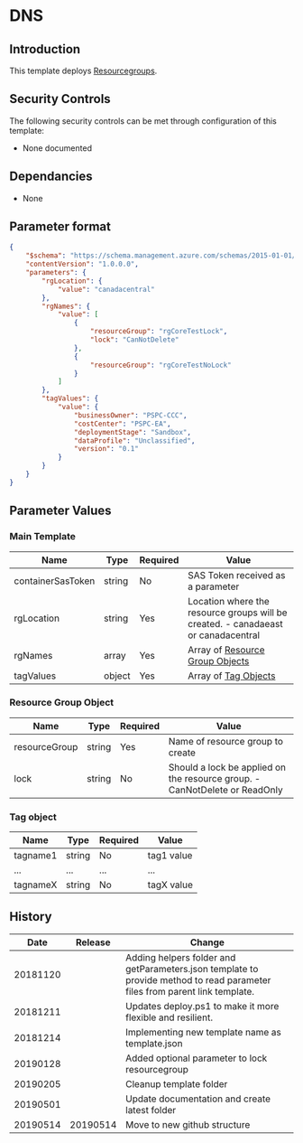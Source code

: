 # DNS

## Introduction

This template deploys [Resourcegroups](https://docs.microsoft.com/en-us/azure/templates/microsoft.resources/2018-05-01/resourcegroups).

## Security Controls

The following security controls can be met through configuration of this template:

* None documented

## Dependancies

* None

## Parameter format

```json
{
    "$schema": "https://schema.management.azure.com/schemas/2015-01-01/deploymentParameters.json#",
    "contentVersion": "1.0.0.0",
    "parameters": {
        "rgLocation": {
            "value": "canadacentral"
        },
        "rgNames": {
            "value": [
                {
                    "resourceGroup": "rgCoreTestLock",
                    "lock": "CanNotDelete"
                },
                {
                    "resourceGroup": "rgCoreTestNoLock"
                }
            ]
        },
        "tagValues": {
            "value": {
                "businessOwner": "PSPC-CCC",
                "costCenter": "PSPC-EA",
                "deploymentStage": "Sandbox",
                "dataProfile": "Unclassified",
                "version": "0.1"
            }
        }
    }
}
```

## Parameter Values

### Main Template

| Name              | Type   | Required | Value                                                                             |
| ----------------- | ------ | -------- | --------------------------------------------------------------------------------- |
| containerSasToken | string | No       | SAS Token received as a parameter                                                 |
| rgLocation        | string | Yes      | Location where the resource groups will be created. - canadaeast or canadacentral |
| rgNames           | array  | Yes      | Array of [Resource Group Objects](#resource-group-object)                         |
| tagValues         | object | Yes      | Array of [Tag Objects](#tag-object)                                               |

### Resource Group Object

| Name          | Type   | Required | Value                                                                      |
| ------------- | ------ | -------- | -------------------------------------------------------------------------- |
| resourceGroup | string | Yes      | Name of resource group to create                                           |
| lock          | string | No       | Should a lock be applied on the resource group. - CanNotDelete or ReadOnly |

### Tag object

| Name     | Type   | Required | Value      |
| -------- | ------ | -------- | ---------- |
| tagname1 | string | No       | tag1 value |
| ...      | ...    | ...      | ...        |
| tagnameX | string | No       | tagX value |

## History

| Date     | Release  | Change                                                                                                                     |
| -------- | -------- | -------------------------------------------------------------------------------------------------------------------------- |
| 20181120 |          | Adding helpers folder and getParameters.json template to provide method to read parameter files from parent link template. |
| 20181211 |          | Updates deploy.ps1 to make it more flexible and resilient.                                                                 |
| 20181214 |          | Implementing new template name as template.json                                                                            |
| 20190128 |          | Added optional parameter to lock resourcegroup                                                                             |
| 20190205 |          | Cleanup template folder                                                                                                    |
| 20190501 |          | Update documentation and create latest folder                                                                              |
| 20190514 | 20190514 | Move to new github structure                                                                                               |